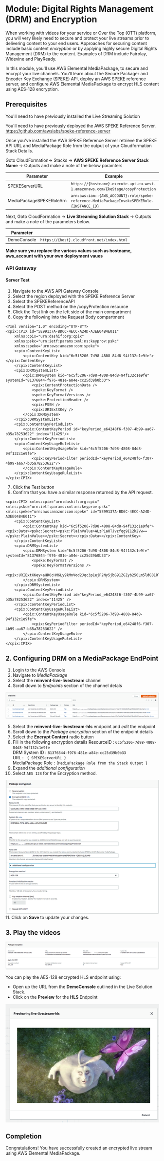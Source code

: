 # Module: Digital Rights Management (DRM) and Encryption

When working with videos for your service or Over the Top (OTT) platform, you will very likely need to secure and protect your live streams prior to delivering content to your end users. Approaches for securing content include basic content _encryption_ or by applying highly secure Digital Rights Management (DRM) to the content. Examples of DRM include Fairplay, Widevine and PlayReady.

In this module, you'll use AWS Elemental MediaPackage, to secure and encrypt your live channels. You'll learn about the Secure Packager and Encoder Key Exchange (SPEKE) API, deploy an AWS SPEKE reference server, and configure AWS Elemental MediaPackage to encrypt HLS  content using AES-128 encryption.

## Prerequisites
You'll need to have previously installed the Live Streaming Solution

You'll need to have previously deployed the AWS SPEKE Reference Server.<br/>
https://github.com/awslabs/speke-reference-server

Once you've installed the AWS SPEKE Reference Server retrieve the SPEKE API URL and MediaPackage Role from the output of your Cloudformation Stack Details. 

Goto CloudFormation-> Stacks -> **AWS SPEKE Reference Server Stack Name** -> Outputs
and make a  note of the below paramters

| Parameter | Example  |
|--------------------------|-------------------------------------------------------------------------------------------|
| SPEKEServerURL |``` https://{hostname}.execute-api.eu-west-1.amazonaws.com/EkeStage/copyProtection ``` |
| MediaPackageSPEKERoleArn|``` arn:aws:iam::{AWS_ACCOUNT}:role/speke-reference-MediaPackageInvokeSPEKERole-{INSTANCE_ID} ``` |

Next, Goto CloudFormation -> **Live Streaming Solution Stack** -> Outputs and make a note of the parameters below.

| Parameter |  |
|--------------------------|-------------------------------------------------------------------------------------------|
| DemoConsole |``` https://{host}.cloudfront.net/index.html ``` |

**Make sure you replace the various values such as hostname, aws_account with your own deployment vaues**

### API Gateway

#### Server Test

1. Navigate to the AWS API Gateway Console
1. Select the region deployed with the SPEKE Reference Server
1. Select the SPEKEReferenceAPI
1. Select the POST method on the /copyProtection resource
1. Click the Test link on the left side of the main compartment
1. Copy the following into the Request Body compartment
```
<?xml version="1.0" encoding="UTF-8"?>
<cpix:CPIX id="5E99137A-BD6C-4ECC-A24D-A3EE04B4E011" 
    xmlns:cpix="urn:dashif:org:cpix" 
    xmlns:pskc="urn:ietf:params:xml:ns:keyprov:pskc" 
    xmlns:speke="urn:aws:amazon:com:speke">
    <cpix:ContentKeyList>
        <cpix:ContentKey kid="6c5f5206-7d98-4808-84d8-94f132c1e9fe"></cpix:ContentKey>
    </cpix:ContentKeyList>
    <cpix:DRMSystemList>
        <cpix:DRMSystem kid="6c5f5206-7d98-4808-84d8-94f132c1e9fe" systemId="81376844-f976-481e-a84e-cc25d39b0b33">
            <cpix:ContentProtectionData />
            <speke:KeyFormat />
            <speke:KeyFormatVersions />
            <speke:ProtectionHeader />
            <cpix:PSSH />
            <cpix:URIExtXKey />
        </cpix:DRMSystem>
    </cpix:DRMSystemList>
    <cpix:ContentKeyPeriodList>
        <cpix:ContentKeyPeriod id="keyPeriod_e64248f6-f307-4b99-aa67-b35a78253622" index="11425"/>
    </cpix:ContentKeyPeriodList>
    <cpix:ContentKeyUsageRuleList>
        <cpix:ContentKeyUsageRule kid="6c5f5206-7d98-4808-84d8-94f132c1e9fe">
            <cpix:KeyPeriodFilter periodId="keyPeriod_e64248f6-f307-4b99-aa67-b35a78253622"/>
        </cpix:ContentKeyUsageRule>
    </cpix:ContentKeyUsageRuleList>
</cpix:CPIX>
```
7. Click the Test button
8. Confirm that you have a similar response returned by the API request.
```
<cpix:CPIX xmlns:cpix="urn:dashif:org:cpix" xmlns:pskc="urn:ietf:params:xml:ns:keyprov:pskc" xmlns:speke="urn:aws:amazon:com:speke" id="5E99137A-BD6C-4ECC-A24D-A3EE04B4E011">
    <cpix:ContentKeyList>
        <cpix:ContentKey kid="6c5f5206-7d98-4808-84d8-94f132c1e9fe"><cpix:Data><pskc:Secret><pskc:PlainValue>ALzP1aOTJvzfqg9I12k2Vw==</pskc:PlainValue></pskc:Secret></cpix:Data></cpix:ContentKey>
    </cpix:ContentKeyList>
    <cpix:DRMSystemList>
        <cpix:DRMSystem kid="6c5f5206-7d98-4808-84d8-94f132c1e9fe" systemId="81376844-f976-481e-a84e-cc25d39b0b33">
            <speke:KeyFormat />
            <speke:KeyFormatVersions />
            <cpix:URIExtXKey>aHR0cHM6Ly9kMnVod2Jqc3p1ejF2Ny5jbG91ZGZyb250Lm5ldC81RTk5MTM3QS1CRDZDLTRFQ0MtQTI0RC1BM0VFMDRCNEUwMTEvNmM1ZjUyMDYtN2Q5OC00ODA4LTg0ZDgtOTRmMTMyYzFlOWZl</cpix:URIExtXKey>
        </cpix:DRMSystem>
    </cpix:DRMSystemList>
    <cpix:ContentKeyPeriodList>
        <cpix:ContentKeyPeriod id="keyPeriod_e64248f6-f307-4b99-aa67-b35a78253622" index="11425" />
    </cpix:ContentKeyPeriodList>
    <cpix:ContentKeyUsageRuleList>
        <cpix:ContentKeyUsageRule kid="6c5f5206-7d98-4808-84d8-94f132c1e9fe">
            <cpix:KeyPeriodFilter periodId="keyPeriod_e64248f6-f307-4b99-aa67-b35a78253622" />
        </cpix:ContentKeyUsageRule>
    </cpix:ContentKeyUsageRuleList>
</cpix:CPIX>
```
## 2. Configuring DRM on a MediaPackage EndPoint

1. Login to the AWS Console
1. Navigate to *MediaPackage*
1. Select the **reinvent-live-livestream** channel
1. Scroll down to *Endpoints* section of the channel detals

![s3 link](./images/live_mediapackage-endpoints.png)

5. Select the **reinvent-live-livestream-hls** endpoint and *edit* the endpoint
1. Scroll down to the *Package encryption* section of the endpoint details
1. Select the **Encrypt Content** radio button
1. Fill in the following encryption details
ResourceID : ```6c5f5206-7d98-4808-84d8-94f132c1e9fe``` <br>
DRM System ID :  ```81376844-f976-481e-a84e-cc25d39b0b33``` <br>
URL : ``` { SPEKEServerURL }``` <br>
MediaPackage Role : ```{MediaPackage Role from the Stack Output }```
1. Expand the *additional configuration*  
1. Select `AES 128` for the Encryption method.

![s3 link](./images/live_mediapackage_drm_config.png)
11. Click on **Save** to update your changes.

## 3. Play the videos

![s3 link](./images/live_mediapackage-encryption_config.png)

You can play the AES-128 encrypted HLS endpoint  using:

* Open up the URL from the **DemoConsole** outlined in the Live Solution Stack.
* Click on the **Preview** for the **HLS** Endpoint


![s3 link](./images/live_mediapackage-preview-hls.png)

## Completion

Congratulations!  You have successfully created an encrypted live stream using  AWS Elemental MediaPackage. 




